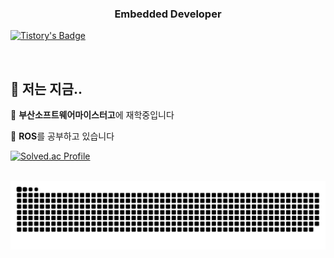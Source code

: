 <h3 align="center">Embedded Developer</h3>

[![Tistory's Badge](https://github-readme-tistory-card.vercel.app/api/badge?name=Tistory)](https://develog.net.tistory.com/)

<br/>

## 🚀 저는 지금..

🔭  **부산소프트웨어마이스터고**에 재학중입니다
    
🌱  **ROS**를 공부하고 있습니다

 [![Solved.ac Profile](http://mazassumnida.wtf/api/v2/generate_badge?boj=dlflon11)](https://solved.ac/dlflon11/)

<div align="center">
  <br>
  <img alt="snake eating my contributions" src="https://raw.githubusercontent.com/salesp07/salesp07/output/github-contribution-grid-snake.svg" />
  
  <br/><br/><br/>
</div>

